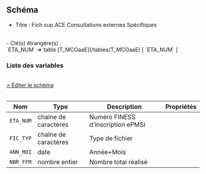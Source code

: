 ## Schéma

- Titre : Fich sup ACE Consultations externes Spécifiques
<br />
- Clé(s) étrangère(s) : <br />
`ETA_NUM` => table [T_MCOaaE](/tables/T_MCOaaE) [ `ETA_NUM` ]<br />

### Liste des variables
<br />
<div>
    <a href="https://gitlab.com/healthdatahub/schema-snds/edit/master/schemas/PMSI%20MCO/T_MCOaaSUP_FFM.json"  
    arget="_blank" rel="noopener noreferrer">> Éditer le schéma</a>
    <OutboundLink />
</div>
<br />

Nom|Type|Description|Propriétés
-|-|-|-
`ETA_NUM`|chaîne de caractères|Numéro FINESS d’inscription ePMSI||
`FIC_TYP`|chaîne de caractères|Type de fichier||
`ANN_MOI`|date|Année+Mois||
`NBR_FFM`|nombre entier|Nombre total réalisé||

